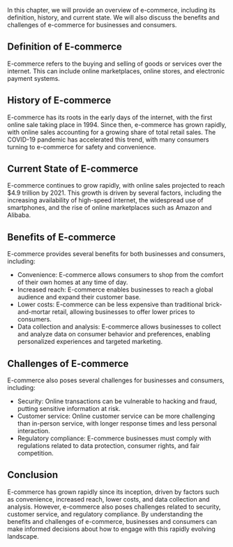 
In this chapter, we will provide an overview of e-commerce, including its definition, history, and current state. We will also discuss the benefits and challenges of e-commerce for businesses and consumers.

Definition of E-commerce
------------------------

E-commerce refers to the buying and selling of goods or services over the internet. This can include online marketplaces, online stores, and electronic payment systems.

History of E-commerce
---------------------

E-commerce has its roots in the early days of the internet, with the first online sale taking place in 1994. Since then, e-commerce has grown rapidly, with online sales accounting for a growing share of total retail sales. The COVID-19 pandemic has accelerated this trend, with many consumers turning to e-commerce for safety and convenience.

Current State of E-commerce
---------------------------

E-commerce continues to grow rapidly, with online sales projected to reach $4.9 trillion by 2021. This growth is driven by several factors, including the increasing availability of high-speed internet, the widespread use of smartphones, and the rise of online marketplaces such as Amazon and Alibaba.

Benefits of E-commerce
----------------------

E-commerce provides several benefits for both businesses and consumers, including:

* Convenience: E-commerce allows consumers to shop from the comfort of their own homes at any time of day.
* Increased reach: E-commerce enables businesses to reach a global audience and expand their customer base.
* Lower costs: E-commerce can be less expensive than traditional brick-and-mortar retail, allowing businesses to offer lower prices to consumers.
* Data collection and analysis: E-commerce allows businesses to collect and analyze data on consumer behavior and preferences, enabling personalized experiences and targeted marketing.

Challenges of E-commerce
------------------------

E-commerce also poses several challenges for businesses and consumers, including:

* Security: Online transactions can be vulnerable to hacking and fraud, putting sensitive information at risk.
* Customer service: Online customer service can be more challenging than in-person service, with longer response times and less personal interaction.
* Regulatory compliance: E-commerce businesses must comply with regulations related to data protection, consumer rights, and fair competition.

Conclusion
----------

E-commerce has grown rapidly since its inception, driven by factors such as convenience, increased reach, lower costs, and data collection and analysis. However, e-commerce also poses challenges related to security, customer service, and regulatory compliance. By understanding the benefits and challenges of e-commerce, businesses and consumers can make informed decisions about how to engage with this rapidly evolving landscape.
